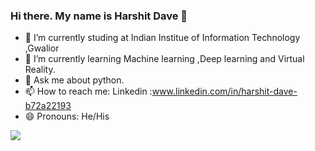 ### Hi there. My name is Harshit Dave  👋

- 🔭 I’m currently studing at Indian Institue of Information Technology ,Gwalior
- 🌱 I’m currently learning Machine learning ,Deep learning and Virtual Reality.
- 💬 Ask me about python.
- 📫 How to reach me: Linkedin :www.linkedin.com/in/harshit-dave-b72a22193
- 😄 Pronouns: He/His

<img src="https://github-readme-stats.vercel.app/api?username=harshitkd&&show_icons=true&title_color=ffffff&icon_color=bb2acf&text_color=daf7dc&bg_color=151515">
